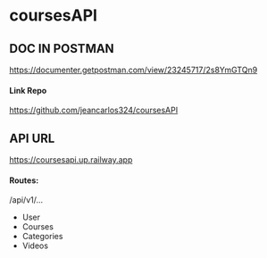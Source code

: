 # coursesAPI

## DOC IN POSTMAN
https://documenter.getpostman.com/view/23245717/2s8YmGTQn9
#### Link Repo
https://github.com/jeancarlos324/coursesAPI
## API URL
https://coursesapi.up.railway.app
#### Routes:
/api/v1/...
- User
- Courses
- Categories
- Videos
